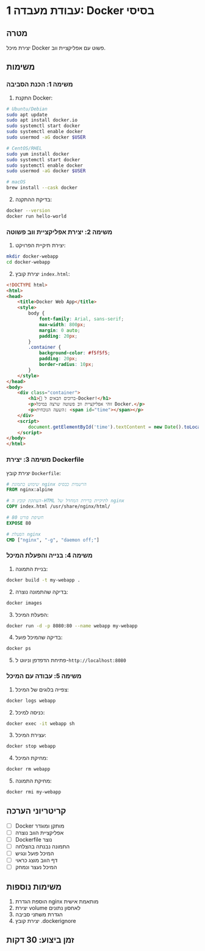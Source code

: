 # עבודת מעבדה 1: Docker בסיסי

## מטרה
יצירת מיכל Docker פשוט עם אפליקציית ווב.

## משימות

### משימה 1: הכנת הסביבה
1. התקנת Docker:
```bash
# Ubuntu/Debian
sudo apt update
sudo apt install docker.io
sudo systemctl start docker
sudo systemctl enable docker
sudo usermod -aG docker $USER

# CentOS/RHEL
sudo yum install docker
sudo systemctl start docker
sudo systemctl enable docker
sudo usermod -aG docker $USER

# macOS
brew install --cask docker
```

2. בדיקת ההתקנה:
```bash
docker --version
docker run hello-world
```

### משימה 2: יצירת אפליקציית ווב פשוטה
1. יצירת תיקיית הפרויקט:
```bash
mkdir docker-webapp
cd docker-webapp
```

2. יצירת קובץ `index.html`:
```html
<!DOCTYPE html>
<html>
<head>
    <title>Docker Web App</title>
    <style>
        body {
            font-family: Arial, sans-serif;
            max-width: 800px;
            margin: 0 auto;
            padding: 20px;
        }
        .container {
            background-color: #f5f5f5;
            padding: 20px;
            border-radius: 10px;
        }
    </style>
</head>
<body>
    <div class="container">
        <h1>🚀 ברוכים הבאים ל-Docker!</h1>
        <p>זוהי אפליקציית ווב פשוטה שרצה במיכל Docker.</p>
        <p>השעה הנוכחית: <span id="time"></span></p>
    </div>
    <script>
        document.getElementById('time').textContent = new Date().toLocaleString();
    </script>
</body>
</html>
```

### משימה 3: יצירת Dockerfile
יצירת קובץ `Dockerfile`:

```dockerfile
# שימוש בתמונת nginx הרשמית כבסיס
FROM nginx:alpine

# העתקת קובץ ה-HTML לתיקיית ברירת המחדל של nginx
COPY index.html /usr/share/nginx/html/

# חשיפת פורט 80
EXPOSE 80

# הפעלת nginx
CMD ["nginx", "-g", "daemon off;"]
```

### משימה 4: בנייה והפעלת המיכל
1. בניית התמונה:
```bash
docker build -t my-webapp .
```

2. בדיקה שהתמונה נוצרה:
```bash
docker images
```

3. הפעלת המיכל:
```bash
docker run -d -p 8080:80 --name webapp my-webapp
```

4. בדיקה שהמיכל פועל:
```bash
docker ps
```

5. פתיחת הדפדפן וניווט ל-`http://localhost:8080`

### משימה 5: עבודה עם המיכל
1. צפייה בלוגים של המיכל:
```bash
docker logs webapp
```

2. כניסה למיכל:
```bash
docker exec -it webapp sh
```

3. עצירת המיכל:
```bash
docker stop webapp
```

4. מחיקת המיכל:
```bash
docker rm webapp
```

5. מחיקת התמונה:
```bash
docker rmi my-webapp
```

## קריטריוני הערכה

- [ ] Docker מותקן ומוגדר
- [ ] אפליקציית הווב נוצרה
- [ ] Dockerfile נוצר
- [ ] התמונה נבנתה בהצלחה
- [ ] המיכל פועל ונגיש
- [ ] דף הווב מוצג כראוי
- [ ] המיכל נעצר ונמחק

## משימות נוספות

1. הוספת הגדרת nginx מותאמת אישית
2. יצירת volume לאחסון נתונים
3. הגדרת משתני סביבה
4. יצירת קובץ .dockerignore

## זמן ביצוע: 30 דקות
